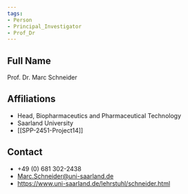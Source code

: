 ```yaml
---
tags: 
- Person
- Principal_Investigator
- Prof_Dr
---
```

## Full Name
Prof. Dr. Marc Schneider

## Affiliations
- Head, Biopharmaceutics and Pharmaceutical Technology
- Saarland University
- [[SPP-2451-Project14]]
## Contact
- +49 (0) 681 302-2438
- Marc.Schneider@uni-saarland.de
- https://www.uni-saarland.de/lehrstuhl/schneider.html
